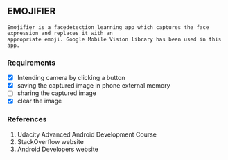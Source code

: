 ## EMOJIFIER

    Emojifier is a facedetection learning app which captures the face expression and replaces it with an 
    appropriate emoji. Google Mobile Vision library has been used in this app.

### Requirements

  * [x] Intending camera by clicking a button
  * [x] saving the captured image in phone external memory
  * [ ] sharing the captured image
  * [x] clear the image
  
### References

  1. Udacity Advanced Android Development Course
  2. StackOverflow website
  3. Android Developers website
